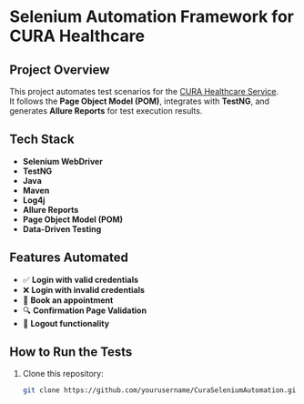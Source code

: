 # Selenium Automation Framework for CURA Healthcare

## **Project Overview**
This project automates test scenarios for the [CURA Healthcare Service](https://katalon-demo-cura.herokuapp.com/).  
It follows the **Page Object Model (POM)**, integrates with **TestNG**, and generates **Allure Reports** for test execution results.

## **Tech Stack**
- **Selenium WebDriver**
- **TestNG**
- **Java**
- **Maven**
- **Log4j**
- **Allure Reports**
- **Page Object Model (POM)**
- **Data-Driven Testing**

## **Features Automated**
- ✅ **Login with valid credentials**
- ❌ **Login with invalid credentials**
- 📅 **Book an appointment**
- 🔍 **Confirmation Page Validation**
- 🔐 **Logout functionality**

## **How to Run the Tests**
1. Clone this repository:
   ```sh
   git clone https://github.com/yourusername/CuraSeleniumAutomation.git
